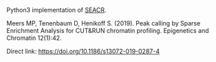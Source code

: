 Python3 implementation of [SEACR](https://github.com/FredHutch/SEACR).

Meers MP, Tenenbaum D, Henikoff S. (2019). Peak calling by Sparse Enrichment Analysis for CUT&RUN chromatin profiling. Epigenetics and Chromatin 12(1):42.

Direct link: https://doi.org/10.1186/s13072-019-0287-4
